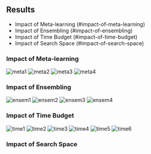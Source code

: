 
## Results
* Impact of Meta-learning (#impact-of-meta-learning)
* Impact of Ensembling (#impact-of-ensembling)
* Impact of Time Budget (#impact-of-time-budget)
* Impact of Search Space (#impact-of-search-space)

### Impact of Meta-learning
![meta1](https://raw.githubusercontent.com/DataSystemsGroupUT/AutoMLMicroAnalysis/master/docs/data/006MetaLearningEffectAll10min.png)
![meta2](https://raw.githubusercontent.com/DataSystemsGroupUT/AutoMLMicroAnalysis/master/docs/data/007MetaLearningEffectAll30min.png)
![meta3](https://raw.githubusercontent.com/DataSystemsGroupUT/AutoMLMicroAnalysis/master/docs/data/008MetaLearningEffectAll60min.png)
![meta4](https://raw.githubusercontent.com/DataSystemsGroupUT/AutoMLMicroAnalysis/master/docs/data/009MetaLearningEffectAll4hours.png)


### Impact of Ensembling
![ensem1](https://raw.githubusercontent.com/DataSystemsGroupUT/AutoMLMicroAnalysis/master/docs/data/011EnsemblingEffectAll10min.png)
![ensem2](https://raw.githubusercontent.com/DataSystemsGroupUT/AutoMLMicroAnalysis/master/docs/data/012EnsemblingEffectAll30min.png)
![ensem3](https://raw.githubusercontent.com/DataSystemsGroupUT/AutoMLMicroAnalysis/master/docs/data/013EnsemblingEffectAll60min.png)
![ensem4](https://raw.githubusercontent.com/DataSystemsGroupUT/AutoMLMicroAnalysis/master/docs/data/014EnsemblingEffectAll4hours.png)

### Impact of Time Budget
![time1](https://raw.githubusercontent.com/DataSystemsGroupUT/AutoMLMicroAnalysis/master/docs/data/023TimeBudgetIncreasingEffectAutoSKlearn30-10.png)
![time2](https://raw.githubusercontent.com/DataSystemsGroupUT/AutoMLMicroAnalysis/master/docs/data/024TimeBudgetIncreasingEffectAutoSKlearn60-10.png)
![time3](https://raw.githubusercontent.com/DataSystemsGroupUT/AutoMLMicroAnalysis/master/docs/data/025TimeBudgetIncreasingEffectAutoSKlearn60-30.png)
![time4](https://raw.githubusercontent.com/DataSystemsGroupUT/AutoMLMicroAnalysis/master/docs/data/026TimeBudgetIncreasingEffectAutoSKlearn4-10.png)
![time5](https://raw.githubusercontent.com/DataSystemsGroupUT/AutoMLMicroAnalysis/master/docs/data/027TimeBudgetIncreasingEffectAutoSKlearn4-30.png)
![time6](https://raw.githubusercontent.com/DataSystemsGroupUT/AutoMLMicroAnalysis/master/docs/data/028TimeBudgetIncreasingEffectAutoSKlearn4-60.png)
### Impact of Search Space


